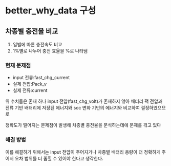 # better_why_data 구성

## 차종별 충전율 비교
1. 일별에 따른 충전속도 비교
2. 1%별로 나누어 충전 효율을 %로 나타냄

### 현재 문제점
- input 전류:fast_chg_current
- 실제 전압:Pack_v
- 실제 전류:current

위 수치들은 존재 하나 input 전압(fast_chg_volt)가 존재하지 않아 배터리 팩 전압과 전류 기반 배터리에 저장된 에너지와 soc 변화 기반의 에너지와 비교하여 결정하였으므로

정확도가 떨어지는 문제점이 발생해 차종별 충전율을 분석하는데에 문제를 겪고 있다

### 해결 방법
이를 해결하기 위해서는 input 전압이 주어지거나 차종별 배터리 용량이 더 정확하게 주어저 오차 범위를 더 좁힐 수 있어야 한다고 생각한다.

